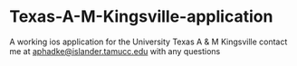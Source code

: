 # Texas-A-M-Kingsville-application
A working ios application for the University Texas A & M Kingsville
contact me at aphadke@islander.tamucc.edu with any questions
